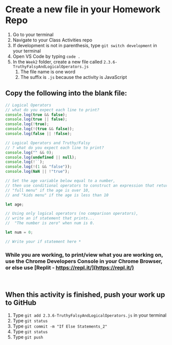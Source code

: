 # Create a new file in your Homework Repo

1. Go to your terminal
2. Navigate to your Class Activities repo
3. If development is not in parenthesis, type `git switch development` in your terminal
4. Open VS Code by typing `code .`
5. In the `Week2` folder, create a new file called `2.3.6-TruthyFalsyAndLogicalOperators.js`
    1. The file name is one word
    2. The suffix is `.js` because the activity is JavaScript

## Copy the following into the blank file:

```javascript
// Logical Operators
// what do you expect each line to print?
console.log(true && false);
console.log(true || false);
console.log(!true);
console.log(!(true && false));
console.log(false || !false);

// Logical Operators and Truthy/Falsy
// ? what do you expect each line to print?
console.log("" && 0);
console.log(undefined || null);
console.log(!``);
console.log(!(1 && "false"));
console.log(NaN || !"true");

// Set the age variable below equal to a number,
// then use conditional operators to construct an expression that returns...
// "full menu" if the age is over 10,
// and "kids menu" if the age is less than 10

let age;

// Using only logical operators (no comparison operators),
// write an if statement that prints...
//  "The number is zero" when num is 0.

let num = 0;

// Write your if statement here *
```

### While you are working, to print/view what you are working on, use the Chrome Developers Console in your Chrome Browser, or else use [Replit - https://repl.it/](https://repl.it/)

<br>

## When this activity is finished, push your work up to GitHub

1. Type `git add 2.3.6-TruthyFalsyAndLogicalOperators.js` in your terminal
2. Type `git status`
3. Type `git commit -m "If Else Statements_2"`
4. Type `git status`
5. Type `git push`
